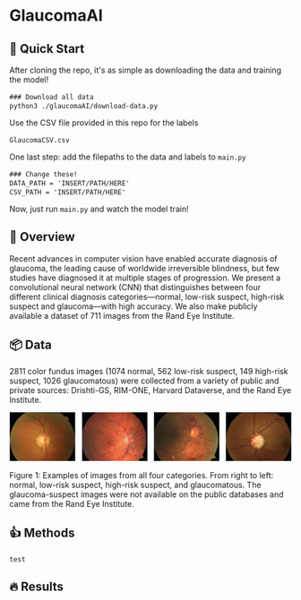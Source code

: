 # GlaucomaAI

## 🚀 Quick Start

After cloning the repo, it's as simple as downloading the data and training the model!

```
### Download all data
python3 ./glaucomaAI/download-data.py
```

Use the CSV file provided in this repo for the labels
```
GlaucomaCSV.csv
```

One last step: add the filepaths to the data and labels to ```main.py```
```
### Change these!
DATA_PATH = 'INSERT/PATH/HERE'
CSV_PATH = 'INSERT/PATH/HERE'
```

Now, just run ```main.py``` and watch the model train!

## 👀 Overview
Recent advances in computer vision have enabled accurate diagnosis of glaucoma, the leading cause of worldwide irreversible blindness, but few studies have diagnosed it at multiple stages of progression. We present a convolutional neural network (CNN) that distinguishes between four different clinical diagnosis categories—normal, low-risk suspect, high-risk suspect and glaucoma—with high accuracy. We also make publicly available a dataset of 711 images from the Rand Eye Institute.

## 📦 Data
2811 color fundus images (1074 normal, 562 low-risk suspect, 149 high-risk suspect, 1026 glaucomatous) were collected from a variety of public and private sources: Drishti-GS, RIM-ONE, Harvard Dataverse, and the Rand Eye Institute.

![](ExampleImages.png)

Figure 1: Examples of images from all four categories. From right to left: normal, low-risk suspect, high-risk suspect, and glaucomatous. The glaucoma-suspect images were not available on the public databases and came from the Rand Eye Institute.

## 👍 Methods 
```
test
```

## 🔥 Results


